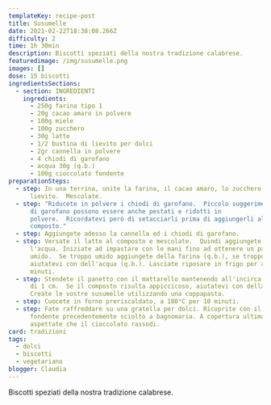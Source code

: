 ```yaml
---
templateKey: recipe-post
title: Susumelle
date: 2021-02-22T18:38:08.266Z
difficulty: 2
time: 1h 30min
description: Biscotti speziati della nostra tradizione calabrese.
featuredimage: /img/susumelle.png
images: []
dose: 15 biscotti
ingredientsSections:
  - section: INGREDIENTI
    ingredients:
      - 250g farina tipo 1
      - 20g cacao amaro in polvere
      - 100g miele
      - 100g zucchero
      - 30g latte
      - 1/2 bustina di lievito per dolci
      - 2gr cannella in polvere
      - 4 chiodi di garofano
      - acqua 30g (q.b.)
      - 100g cioccolato fondente
preparationSteps:
  - step: In una terrina, unite la farina, il cacao amaro, lo zucchero ed il
      lievito.  Mescolate.
  - step: "Riducete in polvere i chiodi di garofano.  Piccolo suggerimento: i chiodi
      di garofano possono essere anche pestati e ridotti in
      polvere.  Ricordatevi però di setacciarli prima di aggiungerli al
      composto."
  - step: Aggiungete adesso la cannella ed i chiodi di garofano.
  - step: Versate il latte al composto e mescolate.  Quindi aggiungete il miele e
      l'acqua. Iniziate ad impastare con le mani fino ad ottenere un panetto
      umido.  Se troppo umido aggiungete della farina (q.b.), se troppo asciutto
      aiutatevi con dell'acqua (q.b.). Lasciate riposare in frigo per almeno 30
      minuti.
  - step: Stendete il panetto con il mattarello mantenendo all'incirca uno spessore
      di 1 cm.  Se il composto risulta appiccicoso, aiutatevi con della farina.
      Create le vostre susumelle utilizzando una coppapasta.
  - step: Cuocete in forno preriscaldato, a 180°C per 10 minuti.
  - step: Fate raffreddare su una gratella per dolci. Ricoprite con il cioccolato
      fondente precedentemente sciolto a bagnomaria. A copertura ultimata,
      aspettate che il cioccolato rassodi.
card: tradizioni
tags:
  - dolci
  - biscotti
  - vegetariano
blogger: Claudia
---
```

Biscotti speziati della nostra tradizione calabrese.